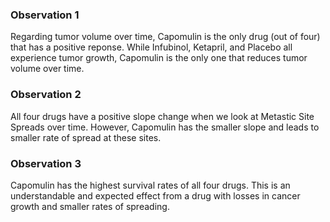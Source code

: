 ### Observation 1

Regarding tumor volume over time, Capomulin is the only drug (out of four) that has a positive reponse. While Infubinol, Ketapril, and Placebo all experience tumor growth, Capomulin is the only one that reduces tumor volume over time.

### Observation 2

All four drugs have a positive slope change when we look at Metastic Site Spreads over time. However, Capomulin has the smaller slope and leads to smaller rate of spread at these sites.

### Observation 3

Capomulin has the highest survival rates of all four drugs. This is an understandable and expected effect from a drug with losses in cancer growth and smaller rates of spreading.
